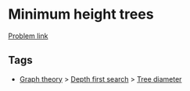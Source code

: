 # Minimum height trees

[Problem link](https://leetcode.com/problems/minimum-height-trees)

## Tags

* [Graph theory](/README.md#Graph_theory) > [Depth first search](/README.md#Graph_theory-Depth_first_search) > [Tree diameter](/README.md#Graph_theory-Depth_first_search-Tree_diameter)
